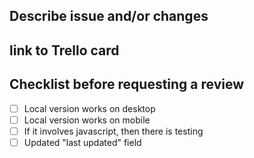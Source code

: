## Describe issue and/or changes

## link to Trello card

## Checklist before requesting a review
- [ ] Local version works on desktop
- [ ] Local version works on mobile
- [ ] If it involves javascript, then there is testing
- [ ] Updated "last updated" field

